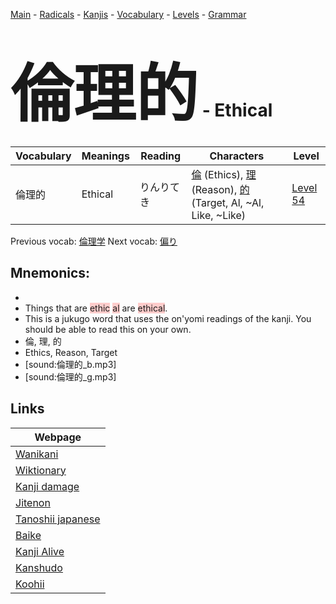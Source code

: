 <style> bigfont {font-size: 100px}</style>
[Main](../README.md) -
[Radicals](../radicals.md) -
[Kanjis](../kanjis.md) -
[Vocabulary](../vocabulary.md) -
[Levels](../levels.md) -
[Grammar](../grammar.md)
# <bigfont> 倫理的</bigfont> - Ethical 

| Vocabulary | Meanings | Reading | Characters | Level |
| --- | --- | --- | --- | --- |
| 倫理的 | Ethical | りんりてき |  [倫](../kanjis/倫.md) (Ethics), [理](../kanjis/理.md) (Reason), [的](../kanjis/的.md) (Target, Al, ~Al, Like, ~Like) | [Level 54](../levels/wk_level54.md) |

Previous vocab: [倫理学](倫理学.md) Next vocab: [偏り](偏り.md) 

## Mnemonics:

* 
* Things that are <span style="background-color:#ffcccb"> ethic</span> <span style="background-color:#ffcccb"> al</span> are <span style="background-color:#ffcccb"> ethical</span>.
* This is a jukugo word that uses the on'yomi readings of the kanji. You should be able to read this on your own.
* 倫, 理, 的
* Ethics, Reason, Target
* [sound:倫理的_b.mp3]
* [sound:倫理的_g.mp3]


## Links 

| Webpage |
| --- |
| [Wanikani          ](https://www.wanikani.com/kanji/倫理的) |
| [Wiktionary        ](https://en.wiktionary.org/wiki/倫理的) |
| [Kanji damage      ](http://www.kanjidamage.com/kanji/search?utf8=✓&q=倫理的) |
| [Jitenon           ](https://jitenon.com/kanji/倫理的) |
| [Tanoshii japanese ](https://www.tanoshiijapanese.com/dictionary/kanji.cfm?k=倫理的) |
| [Baike             ](https://baike.baidu.com/item/倫理的) |
| [Kanji Alive       ](https://app.kanjialive.com/倫理的) |
| [Kanshudo          ](https://www.kanshudo.com/searchmn?q=倫理的) |
| [Koohii            ](https://kanji.koohii.com/study/kanji/倫理的) |
